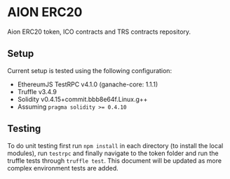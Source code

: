 # AION ERC20

Aion ERC20 token, ICO contracts and TRS contracts repository.

## Setup

Current setup is tested using the following configuration:

* EthereumJS TestRPC v4.1.0 (ganache-core: 1.1.1)
* Truffle v3.4.9
* Solidity v0.4.15+commit.bbb8e64f.Linux.g++
* Assuming ``pragma solidity >= 0.4.10``

## Testing

To do unit testing first run ``npm install`` in each directory (to install the local modules), run ``testrpc`` and finally navigate to the token folder and run the truffle tests through ``truffle test``. This document will be updated as more complex environment tests are added.
